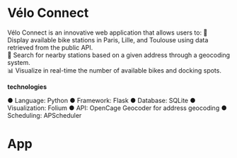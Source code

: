 # Vélo Connect
Vélo Connect is an innovative web application that allows users to:
📍 Display available bike stations in Paris, Lille, and Toulouse using data retrieved from the public API.  
🔎 Search for nearby stations based on a given address through a geocoding system.  
📊 Visualize in real-time the number of available bikes and docking spots.

**technologies**

● Language: Python
● Framework: Flask
● Database: SQLite
● Visualization: Folium
● API: OpenCage Geocoder for address geocoding
● Scheduling: APScheduler


# App
